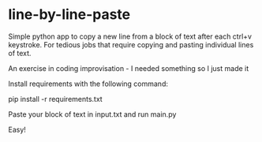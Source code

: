 # line-by-line-paste
Simple python app to copy a new line from a block of text after each ctrl+v keystroke. For tedious jobs that require copying and pasting individual lines of text.

An exercise in coding improvisation - I needed something so I just made it


Install requirements with the following command:

pip install -r requirements.txt

Paste your block of text in input.txt and run main.py

Easy!
